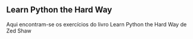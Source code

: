 ## Learn Python the Hard Way

Aqui encontram-se os exercícios do livro Learn Python the Hard Way de Zed Shaw


